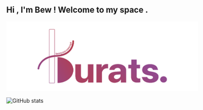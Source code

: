 ## Hi  , I'm Bew ! Welcome to my space .



<!--
**bewburats/bewburats** is a ✨ _special_ ✨ repository because its `README.md` (this file) appears on your GitHub profile.

Here are some ideas to get you started:

- 🔭 I’m currently working on ...
- 🌱 I’m currently learning ...
- 👯 I’m looking to collaborate on ...
- 🤔 I’m looking for help with ...
- 💬 Ask me about ...
- 📫 How to reach me: ...
- 😄 Pronouns: ...
- ⚡ Fun fact: ...
-->
<!-- [![Top Langs](https://github-readme-stats.vercel.app/api/top-langs/?username=bewburats&layout=compact)](https://github.com/bewburats/github-readme-stats) -->

![burats](logo1.png)
<br>

![GitHub stats](https://github-readme-stats.vercel.app/api?username=bewburats&show_icons=true&hide=contribs,prs&bg_color=DEG,E7C6FF,C8B6FF,B8C0FF&title_color=231c35&text_color=2a2b47&icon_color=7209b7)




